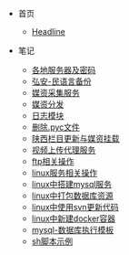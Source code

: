 * 首页

  * [Headline](/ "BanLi笔记")

* 笔记

  * [各地服务器及密码](/笔记/各地服务器及密码.md "BanLi笔记 - 各地服务器及密码")
  * [弘安-民语言备份](/笔记/弘安-民语言备份.md "BanLi笔记 - 弘安-民语言备份")
  * [媒资采集服务](/笔记/媒资采集服务.md "BanLi笔记 - 媒资采集服务")
  * [媒资分发](/笔记/媒资分发.md "BanLi笔记 - 媒资分发")
  * [日志模块](/笔记/日志模块.md "BanLi笔记 - 日志模块")
  * [删除.pyc文件](/笔记/删除.pyc文件.md "BanLi笔记 - 删除.pyc文件")
  * [陕西栏目更新与媒资挂载](/笔记/陕西栏目更新与媒资挂载.md "BanLi笔记 - 陕西栏目更新与媒资挂载")
  * [视频上传代理服务](/笔记/视频上传代理服务.md "BanLi笔记 - 视频上传代理服务")
  * [ftp相关操作](/笔记/ftp相关操作.md "BanLi笔记 - ftp相关操作")
  * [linux服务相关操作](/笔记/linux服务相关操作.md "BanLi笔记 - linux服务相关操作")
  * [linux中搭建mysql服务](/笔记/linux中搭建mysql服务.md "BanLi笔记 - linux中搭建mysql服务")
  * [linux中打包数据库资源](/笔记/linux中打包数据库资源.md "BanLi笔记 - linux中打包数据库资源")
  * [linux中使用svn更新代码](/笔记/linux中使用svn更新代码.md "BanLi笔记 - linux中使用svn更新代码")
  * [linux中新建docker容器](/笔记/linux中新建docker容器.md "BanLi笔记 - linux中新建docker容器")
  * [mysql-数据库执行模板](/笔记/mysql-数据库执行模板.md "BanLi笔记 - mysql-数据库执行模板")
  * [sh脚本示例](/笔记/sh脚本示例.md "BanLi笔记 - sh脚本示例")

